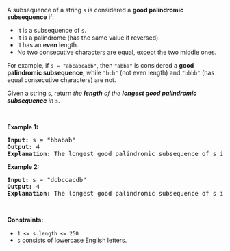 <div><p>A subsequence of a string <code>s</code> is considered a <strong>good palindromic subsequence</strong> if:</p>

<ul>
	<li>It is a subsequence of <code>s</code>.</li>
	<li>It is a palindrome (has the same value if reversed).</li>
	<li>It has an <strong>even</strong> length.</li>
	<li>No two consecutive characters are equal, except the two middle ones.</li>
</ul>

<p>For example, if <code>s = "abcabcabb"</code>, then <code>"abba"</code> is considered a <strong>good palindromic subsequence</strong>, while <code>"bcb"</code> (not even length) and <code>"bbbb"</code> (has equal consecutive characters) are not.</p>

<p>Given a string <code>s</code>, return <em>the <strong>length</strong> of the <strong>longest good palindromic subsequence</strong> in </em><code>s</code>.</p>

<p>&nbsp;</p>
<p><strong>Example 1:</strong></p>

<pre><strong>Input:</strong> s = "bbabab"
<strong>Output:</strong> 4
<strong>Explanation:</strong> The longest good palindromic subsequence of s is "baab".
</pre>

<p><strong>Example 2:</strong></p>

<pre><strong>Input:</strong> s = "dcbccacdb"
<strong>Output:</strong> 4
<strong>Explanation:</strong> The longest good palindromic subsequence of s is "dccd".
</pre>

<p>&nbsp;</p>
<p><strong>Constraints:</strong></p>

<ul>
	<li><code>1 &lt;= s.length &lt;= 250</code></li>
	<li><code>s</code> consists of lowercase English letters.</li>
</ul></div>
